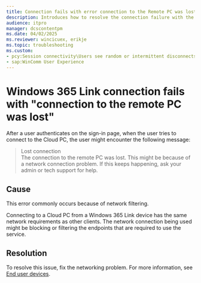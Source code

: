 ```yaml
---
title: Connection fails with error connection to the Remote PC was lost
description: Introduces how to resolve the connection failure with the "connection to the Remote PC was lost" error.
audience: itpro
manager: dcscontentpm
ms.date: 04/02/2025
ms.reviewer: wincicuex, erikje
ms.topic: troubleshooting
ms.custom:
- pcy:Session connectivity\Users see random or intermittent disconnects
- sap:WinComm User Experience
---
```

# Windows 365 Link connection fails with "connection to the remote PC was lost"

After a user authenticates on the sign-in page, when the user tries to connect to the Cloud PC, the user might encounter the following message:

> Lost connection  
> The connection to the remote PC was lost. This might be because of a network connection problem. If this keeps happening, ask your admin or tech support for help.

## Cause

This error commonly occurs because of network filtering.

Connecting to a Cloud PC from a Windows 365 Link device has the same network requirements as other clients. The network connection being used might be blocking or filtering the endpoints that are required to use the service.

## Resolution

To resolve this issue, fix the networking problem. For more information, see [End user devices](/azure/virtual-desktop/required-fqdn-endpoint?tabs=azure#end-user-devices).
